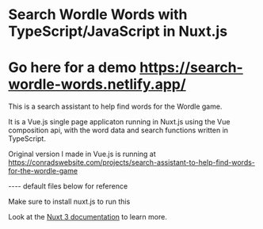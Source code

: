 # Search Wordle Words with TypeScript/JavaScript in Nuxt.js

# Go here for a demo https://search-wordle-words.netlify.app/

This is a search assistant to help find words for the Wordle game.

It is a Vue.js single page applicaton running in Nuxt.js using the Vue composition api, with the word data 
and search functions written in TypeScript.

Original version I made in Vue.js is running at https://conradswebsite.com/projects/search-assistant-to-help-find-words-for-the-wordle-game



---- default files below for reference

Make sure to install nuxt.js to run this

Look at the [Nuxt 3 documentation](https://nuxt.com/docs/getting-started/introduction) to learn more.



